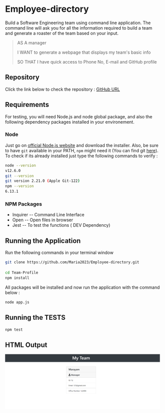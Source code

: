 # Employee-directory


Build a Software Engineering team using command line application. The command line will ask you for all the information required to build a team and generate a roaster of the team based on your input.
> AS A manager
>
> I WANT to generate a webpage that displays my team's basic info
>
> SO THAT I have quick access to Phone No, E-mail and GitHub profile
## Repository 
Click the link below to check the repository :
[GitHub URL](https://github.com/Maria2023/Employee-directory.git)

## Requirements
For testing, you will need Node.js and node global package, and also the following dependency packages installed in your environement.  
### Node
 Just go on [official Node.js website](https://nodejs.org/) and download the installer.
Also, be sure to have `git` available in your PATH, `npm` might need it (You can find git [here](https://git-scm.com/)).  
To check if its already installed just type the following commands to verify :
```bash
node --version
v12.6.0
git --version
git version 2.21.0 (Apple Git-122)
npm --version
6.13.1
```
### NPM Packages
- Inquirer -- Command Line Interface
- Open -- Open files in browser
- Jest -- To test the functions ( DEV Dependency)
## Running the Application
Run the following commands in your terminal window 
```bash
git clone https://github.com/Maria2023/Employee-directory.git 

cd Team-Profile
npm install
```
All packages will be installed and now run the application with the command below : 
```bash
node app.js
```
## Running the TESTS
`npm test`

## HTML Output
![screenrecording_TeamRoaster](/assets/images/screenshot.png)